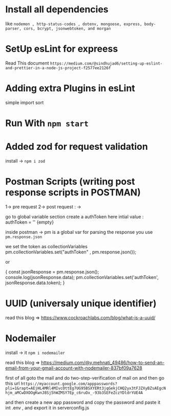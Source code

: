 # Install all dependencies

like `nodemon , http-status-codes , dotenv, mongoose, express, body-parser, cors, bcrypt, jsonwebtoken, and morgan`

# SetUp esLint for expreess

Read This document
`https://medium.com/@sindhujad6/setting-up-eslint-and-prettier-in-a-node-js-project-f2577ee2126f`

# Adding extra Plugins in esLint

simple import sort

# Run With `npm start`

# Added zod for request validation

install -> `npm i zod`

# Postman Scripts (writing post response scripts in POSTMAN)

1-> pre request
2-> post request : ->

go to global variable section
create a authToken here
intial value : authToken = '' {empty}

inside postman -> pm is a global var
for parsing the response you use
`pm.response.json`

we set the token as collectionVariables
pm.collectionVariables.set("authToken" , pm.response.json());

or

{
const jsonResponse = pm.response.json();
console.log(jsonResponse.data);
pm.collectionVariables.set('authToken', jsonResponse.data.token);
}


# UUID (universaly unique identifier) 
read this blog => https://www.cockroachlabs.com/blog/what-is-a-uuid/


<!-- for joincode we use UUID and not take the whole UUID String
     we just parse out the first 6-chars from it
     in that we can maintain our joincode always unique -->


# Nodemailer 
install -> it
`npm i nodemailer`

read this blog => https://medium.com/@y.mehnati_49486/how-to-send-an-email-from-your-gmail-account-with-nodemailer-837bf09a7628


first of all goto the mail and do two-step-verification of mail on
and then go this url
`https://myaccount.google.com/apppasswords?pli=1&rapt=AEjHL4MRl4MIvcOttEg7UG95BSXYERt3jqGekjCHQ2yx3tFJZXyBZsAEgcNhjm_aMCwDXOOgKwnJ8Sj5hWZMSY7Ep_c6ruOx_-93b3SEFeZczYDldrYUE4A`

and then create a new app password 
and copy the password and paste it int .env , 
and export it in serverconfig.js







